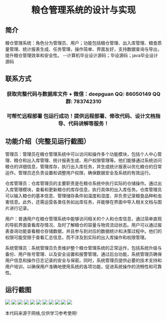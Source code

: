 <p><h1 align="center">粮仓管理系统的设计与实现</h1></p>

## 简介
粮仓管理系统：角色分为管理员、用户；功能包括粮仓管理、出入库管理、粮食质量管理、统计报表生成、任务管理，操作简单、界面友好，支持数据查询与导出，提升粮仓管理效率和安全性。    --计算机毕业设计源码；毕设源码；java毕业设计源码


## 联系方式
<p><h3 align="center">获取完整代码与数据库文件 + 微信：deepguan QQ: 86050149 QQ群: 783742310</h3></p>
<p><h3 align="center">可帮忙远程部署 包运行成功！提供远程部署、修改代码、设计文档指导、代码讲解等服务！</h3></p>

## 功能介绍（完整见运行截图）
管理员：管理员在粮仓管理系统中可以访问和操作多个功能模块，包括个人中心管理、粮仓和出入库管理、统计报表生成、用户权限管理等。他们能够通过系统访问粮仓的详细信息，管理库存，执行出入库任务，并生成统计报表以优化粮仓的日常运作。管理员还负责设置和调整用户权限，确保数据安全及系统的有效运行。

仓库管理员：仓库管理员的主要职责是在粮仓系统中执行实际的仓储操作。通过出入库管理模块，查看和更新粮仓的库存信息，执行具体的出入库任务。仓库管理员可以输入粮仓的基本信息、管理储存条件如温度和湿度、并负责记录粮食品种和虫害信息。此外，还需运营各类任务如出库任务，并能够在界面中导入相关文档与图片进行记录。

用户：普通用户在粮仓管理系统中能够访问相关的个人和仓库信息，通过简单直观的导航界面查看库存情况、及时了解粮仓的容量与物资流动状态。用户可以通过报表查询功能查看粮仓存储数据，并且参与到对应的数据统计和决策过程中。他们的权限可能受限于查看汇总信息，而不涉及到实际的出入库操作和权限管理。

系统管理员：系统管理员负责维护整个粮仓管理系统的正常运作，包括系统升级与备份、用户账号管理、以及安全设置和报警管理。通过后台功能，系统管理员确保用户信息和操作日志记录的安全与保密。同时，系统管理员提供必要的技术支持和用户培训，以确保用户准确地使用系统的各项功能，促进系统操作的流畅性和可靠性。


## 运行截图
![](img/001.jpg)
![](img/002.jpg)
![](img/003.jpg)
![](img/004.jpg)
![](img/005.jpg)
![](img/006.jpg)
![](img/007.jpg)
![](img/008.jpg)
![](img/009.jpg)
![](img/010.jpg)
![](img/011.jpg)

<p>本代码来源于网络,仅供学习参考使用!</p>
